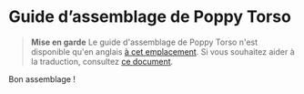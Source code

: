 # Guide d’assemblage de Poppy Torso

> **Mise en garde** Le guide d'assemblage de Poppy Torso n'est disponible qu'en anglais [à cet emplacement](https://docs.poppy-project.org/en/assembly-guides/poppy-torso)<!-- Ne pas mettre de lien relatif ici, ça casse le menu à gauche ensuite-->. Si vous souhaitez aider à la traduction, consultez [ce document](https://github.com/poppy-project/poppy-docs#how-to-contribute).  

Bon assemblage !
